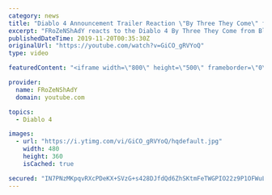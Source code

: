 ```yaml
---
category: news
title: "Diablo 4 Announcement Trailer Reaction \"By Three They Come\" from Blizzcon 2019"
excerpt: "FRoZeNShAdY reacts to the Diablo 4 By Three They Come from Blizzcon 2019.For more like and subscribe.Thank you for watching!"
publishedDateTime: 2019-11-20T00:35:30Z
originalUrl: "https://youtube.com/watch?v=GiCO_gRVYoQ"
type: video

featuredContent: "<iframe width=\"800\" height=\"500\" frameborder=\"0\" src=\"https://www.youtube.com/embed/GiCO_gRVYoQ\" allow=\"accelerometer; autoplay; encrypted-media; gyroscope; picture-in-picture\" allowfullscreen></iframe>"

provider:
  name: FRoZeNShAdY
  domain: youtube.com

topics:
  - Diablo 4

images:
  - url: "https://i.ytimg.com/vi/GiCO_gRVYoQ/hqdefault.jpg"
    width: 480
    height: 360
    isCached: true

secured: "IN7PNzMKpqvRXcPDeKX+SVzG+s428DJfdQd6ZhSKtmFeTWGPIO22z9P1OFWuLTEJQmViUMb+/EWnVX8m3eDXZWqO4762LG+6Lx0hwjyzORldoejj8AV3OkJF3FkRXgFK0V4HGznm9Tfk2m+W+vv/Sms5OcO52Ny9ojm+SZ43nZkrEeeoP52u55vJEseyCMsoHfeOl1M/l3XGBrCi1lZE+U+vDjs5xcPPBywvqKI0izJlFYLVBYsxay3oXo6Fy7+pzH+2YoHoTvppiTKDGLOyQqgPGudnpOh3+Nvaptc++FAKICllXoPxgiI14HPTiSnTvPbvg2xxUPN3t5JFK0E4lCz/avBmGkubXo5Nb1qot+GDSrDpyULjkZrHstHkqGqIqtx+s2WAv9c3hJn91RlMQDHZKdMM4IctiudO0EIVL4YzVM8BT1dVUyYif2Fm2vYJ;AIFdIWleUwyURqYZxDSUwA=="
---
```


